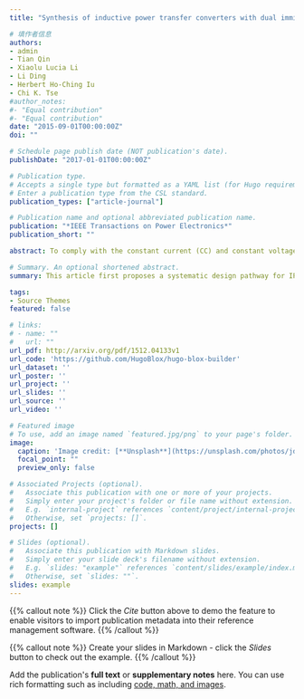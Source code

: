 ```yaml
---
title: "Synthesis of inductive power transfer converters with dual immittance networks for inherent CC-to-CV charging profiles"

# 填作者信息
authors:
- admin
- Tian Qin
- Xiaolu Lucia Li
- Li Ding
- Herbert Ho-Ching Iu
- Chi K. Tse
#author_notes:
#- "Equal contribution"
#- "Equal contribution"
date: "2015-09-01T00:00:00Z"
doi: ""

# Schedule page publish date (NOT publication's date).
publishDate: "2017-01-01T00:00:00Z"

# Publication type.
# Accepts a single type but formatted as a YAML list (for Hugo requirements).
# Enter a publication type from the CSL standard.
publication_types: ["article-journal"]

# Publication name and optional abbreviated publication name.
publication: "*IEEE Transactions on Power Electronics*"
publication_short: ""

abstract: To comply with the constant current (CC) and constant voltage (CV) charging characteristics of a lithium battery, it is expected that an inductive power transfer (IPT) charging system can provide the required power forms simultaneously. This article first proposes a systematic design pathway for IPT charging systems that inherently support CC-to-CV charging profiles on the basis of immittance networks. By appropriately connecting an IPT immittance network and a clamping immittance network with resistive input impedance and constant output characteristics, a family of IPT charging systems capable of delivering CC and CV output forms can be derived. Restricting the number of the compensation components to a maximum of 4, a total of 11 types of IPT immittance networks and six types of clamping immittance networks are derived. These immittance networks can be combined in various ways to provide 11×6 possible inherent CC-to-CV charging systems. The inherent CC-to-CV transition capability under passive control is achieved, maximizing the simplicity of control schemes. Both the design freedom for parameter configuration and the modularity of charging systems are improved, due to the power decoupling nature of the interconnected dual immittance networks. Two sets of IPT battery chargers are constructed to verify the proposed design methodology.

# Summary. An optional shortened abstract.
summary: This article first proposes a systematic design pathway for IPT charging systems that inherently support CC-to-CV charging profiles on the basis of immittance networks.

tags:
- Source Themes
featured: false

# links:
# - name: ""
#   url: ""
url_pdf: http://arxiv.org/pdf/1512.04133v1
url_code: 'https://github.com/HugoBlox/hugo-blox-builder'
url_dataset: ''
url_poster: ''
url_project: ''
url_slides: ''
url_source: ''
url_video: ''

# Featured image
# To use, add an image named `featured.jpg/png` to your page's folder. 
image:
  caption: 'Image credit: [**Unsplash**](https://unsplash.com/photos/jdD8gXaTZsc)'
  focal_point: ""
  preview_only: false

# Associated Projects (optional).
#   Associate this publication with one or more of your projects.
#   Simply enter your project's folder or file name without extension.
#   E.g. `internal-project` references `content/project/internal-project/index.md`.
#   Otherwise, set `projects: []`.
projects: []

# Slides (optional).
#   Associate this publication with Markdown slides.
#   Simply enter your slide deck's filename without extension.
#   E.g. `slides: "example"` references `content/slides/example/index.md`.
#   Otherwise, set `slides: ""`.
slides: example
---
```


{{% callout note %}}
Click the *Cite* button above to demo the feature to enable visitors to import publication metadata into their reference management software.
{{% /callout %}}

{{% callout note %}}
Create your slides in Markdown - click the *Slides* button to check out the example.
{{% /callout %}}

Add the publication's **full text** or **supplementary notes** here. You can use rich formatting such as including [code, math, and images](https://docs.hugoblox.com/content/writing-markdown-latex/).
